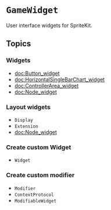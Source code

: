 # ``GameWidget``

User interface widgets for SpriteKit.

<!--## Overview-->
<!---->
<!--Text-->

## Topics

### Widgets

- <doc:Button_widget>
- <doc:HorizontalSingleBarChart_widget>
- <doc:ControllerArea_widget>
- <doc:Node_widget>

### Layout widgets

- ``Display``
- ``Extension``
- <doc:Node_widget>

### Create custom Widget

- ``Widget``

### Create custom modifier

- ``Modifier``
- ``ContextProtocol``
- ``ModifiableWidget``
